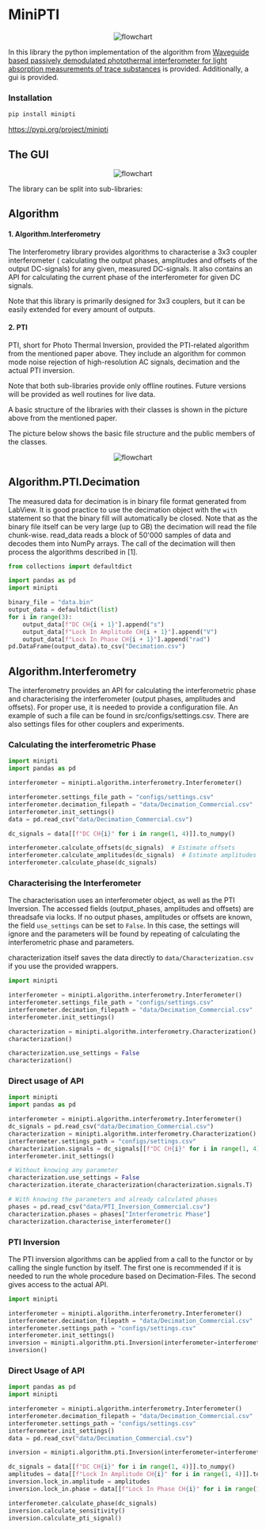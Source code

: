 # MiniPTI

<p style="text-align: center;">
<img alt="flowchart" src="https://www.fhnw.ch/de/medien/logos/media/fhnw_e_10mm.jpg" class="center">
</p>

In this library the python implementation of the algorithm from
[Waveguide based passively demodulated photothermal interferometer for light absorption measurements of trace substances](https://doi.org/10.1364/AO.476868)
is provided. Additionally, a gui is provided.

### Installation

```bash
pip install minipti
```

https://pypi.org/project/minipti

## The GUI

<p style="text-align: center;">
<img alt="flowchart" src="images/gui_home.png" >
</p>


The library can be split into sub-libraries:

## Algorithm
#### 1. Algorithm.Interferometry

The Interferometry library provides algorithms to characterise a 3x3 coupler interferometer (
calculating the output
phases,
amplitudes and offsets of the output DC-signals) for any given, measured DC-signals.
It also contains an API for calculating the current phase of the interferometer for given DC
signals.

Note that this library is primarily designed for 3x3 couplers, but it can be easily extended for
every amount of
outputs.

#### 2. PTI

PTI, short for Photo Thermal Inversion, provided the PTI-related algorithm from the mentioned paper
above.
They include an algorithm for common mode noise rejection of high-resolution AC signals, decimation
and the actual PTI inversion.

Note that both sub-libraries provide only offline routines. Future versions will be provided
as well routines for live data.

A basic structure of the libraries with their classes is shown in the picture above
from the mentioned paper.

The picture below shows the basic file structure and the public members of the classes.

<p style="text-align: center;">
<img alt="flowchart" src="https://raw.githubusercontent.com/bilaljo/MiniPTI/0dad7516c4a8105e1fcbecc22dcb905d3a4bee11/images/flowchart.svg">
</p>

## **Algorithm.PTI.Decimation**

The measured data for decimation is in binary file format generated from LabView.
It is good practice to use the decimation object with the ```with``` statement so that the binary
fill will
automatically
be closed. Note that as the binary file itself can be very large (up to GB) the decimation will read
the file
chunk-wise.
read_data reads a block of 50'000 samples of data and decodes them into NumPy arrays. The call of
the decimation will
then process the algorithms described in [1].

```python
from collections import defaultdict

import pandas as pd
import minipti

binary_file = "data.bin"
output_data = defaultdict(list)
for i in range(3):
    output_data[f"DC CH{i + 1}"].append("s")
    output_data[f"Lock In Amplitude CH{i + 1}"].append("V")
    output_data[f"Lock In Phase CH{i + 1}"].append("rad")
pd.DataFrame(output_data).to_csv("Decimation.csv")
```

## **Algorithm.Interferometry**

The interferometry provides an API for calculating the interferometric phase and characterising the
interferometer
(output phases, amplitudes and offsets). For proper use, it is needed to provide a configuration
file. An example of
such a file can be found in src/configs/settings.csv. There are also settings files for other
couplers and experiments.

### **Calculating the interferometric Phase**

```python
import minipti
import pandas as pd

interferometer = minipti.algorithm.interferometry.Interferometer()

interferometer.settings_file_path = "configs/settings.csv"
interferometer.decimation_filepath = "data/Decimation_Commercial.csv"
interferometer.init_settings()
data = pd.read_csv("data/Decimation_Commercial.csv")

dc_signals = data[[f"DC CH{i}" for i in range(1, 4)]].to_numpy()

interferometer.calculate_offsets(dc_signals)  # Estimate offsets
interferometer.calculate_amplitudes(dc_signals)  # Estimate amplitudes
interferometer.calculate_phase(dc_signals)
```

### **Characterising the Interferometer**

The characterisation uses an interferometer object, as well as the PTI Inversion. The accessed
fields (output_phases,
amplitudes and offsets) are threadsafe via locks. If no output phases, amplitudes or offsets are
known, the field
```use_settings``` can be set to ```False```. In this case, the settings will ignore and the
parameters will be found by
repeating of calculating the interferometric phase and parameters.

characterization itself saves the data directly to ```data/Characterization.csv```
if you use the provided wrappers.

```python
import minipti

interferometer = minipti.algorithm.interferometry.Interferometer()
interferometer.settings_file_path = "configs/settings.csv"
interferometer.decimation_filepath = "data/Decimation_Commercial.csv"
interferometer.init_settings()

characterization = minipti.algorithm.interferometry.Characterization()
characterization()

characterization.use_settings = False
characterization()
```

### **Direct usage of API**

```python
import minipti
import pandas as pd

interferometer = minipti.algorithm.interferometry.Interferometer()
dc_signals = pd.read_csv("data/Decimation_Commercial.csv")
characterization = minipti.algorithm.interferometry.Characterization()
interferometer.settings_path = "configs/settings.csv"
characterization.signals = dc_signals[[f"DC CH{i}" for i in range(1, 4)]].to_numpy()
interferometer.init_settings()

# Without knowing any parameter
characterization.use_settings = False
characterization.iterate_characterization(characterization.signals.T)

# With knowing the parameters and already calculated phases
phases = pd.read_csv("data/PTI_Inversion_Commercial.csv")
characterization.phases = phases["Interferometric Phase"]
characterization.characterise_interferometer()
```

### **PTI Inversion**

The PTI inversion algorithms can be applied from a call to the functor or by calling the single
function by itself. The
first one is recommended if it is needed to run the whole procedure based on Decimation-Files. The
second gives access
to the actual API.

```python
import minipti

interferometer = minipti.algorithm.interferometry.Interferometer()
interferometer.decimation_filepath = "data/Decimation_Commercial.csv"
interferometer.settings_path = "configs/settings.csv"
interferometer.init_settings()
inversion = minipti.algorithm.pti.Inversion(interferometer=interferometer)
inversion()
```

### **Direct Usage of API**

```python
import pandas as pd
import minipti

interferometer = minipti.algorithm.interferometry.Interferometer()
interferometer.decimation_filepath = "data/Decimation_Commercial.csv"
interferometer.settings_path = "configs/settings.csv"
interferometer.init_settings()
data = pd.read_csv("data/Decimation_Commercial.csv")

inversion = minipti.algorithm.pti.Inversion(interferometer=interferometer)

dc_signals = data[[f"DC CH{i}" for i in range(1, 4)]].to_numpy()
amplitudes = data[[f"Lock In Amplitude CH{i}" for i in range(1, 4)]].to_numpy().T
inversion.lock_in.amplitude = amplitudes
inversion.lock_in.phase = data[[f"Lock In Phase CH{i}" for i in range(1, 4)]].to_numpy().T

interferometer.calculate_phase(dc_signals)
inversion.calculate_sensitivity()
inversion.calculate_pti_signal()
```
